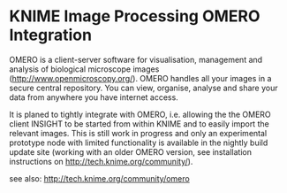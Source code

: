 KNIME Image Processing OMERO Integration
==========

OMERO is a client-server software for visualisation, management and analysis of biological microscope images (http://www.openmicroscopy.org/). OMERO handles all your images in a secure central repository. You can view, organise, analyse and share your data from anywhere you have internet access.

It is planed to tightly integrate with OMERO, i.e. allowing the the OMERO client INSIGHT to be started from within KNIME and to easily import the relevant images. This is still work in progress and only an experimental prototype node with limited functionality is available in the nightly build update site (working with an older OMERO version, see installation instructions on http://tech.knime.org/community/). 

see also: http://tech.knime.org/community/omero
